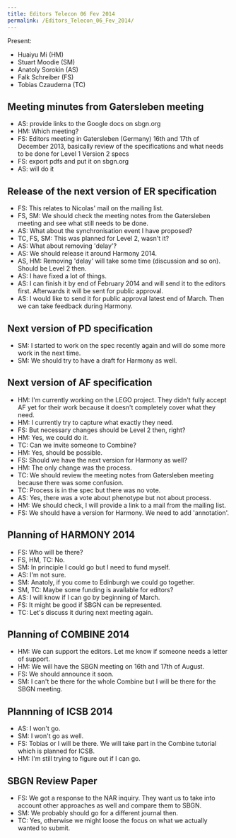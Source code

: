 ```yaml
---
title: Editors Telecon 06 Fev 2014
permalink: /Editors_Telecon_06_Fev_2014/
---
```


Present:

-   Huaiyu Mi (HM)
-   Stuart Moodie (SM)
-   Anatoly Sorokin (AS)
-   Falk Schreiber (FS)
-   Tobias Czauderna (TC)

Meeting minutes from Gatersleben meeting
----------------------------------------

-   AS: provide links to the Google docs on sbgn.org
-   HM: Which meeting?
-   FS: Editors meeting in Gatersleben (Germany) 16th and 17th of December 2013, basically review of the specifications and what needs to be done for Level 1 Version 2 specs
-   FS: export pdfs and put it on sbgn.org
-   AS: will do it

Release of the next version of ER specification
-----------------------------------------------

-   FS: This relates to Nicolas' mail on the mailing list.
-   FS, SM: We should check the meeting notes from the Gatersleben meeting and see what still needs to be done.
-   AS: What about the synchronisation event I have proposed?
-   TC, FS, SM: This was planned for Level 2, wasn't it?
-   AS: What about removing 'delay'?
-   AS: We should release it around Harmony 2014.
-   AS, HM: Removing 'delay' will take some time (discussion and so on). Should be Level 2 then.
-   AS: I have fixed a lot of things.
-   AS: I can finish it by end of February 2014 and will send it to the editors first. Afterwards it will be sent for public approval.
-   AS: I would like to send it for public approval latest end of March. Then we can take feedback during Harmony.

Next version of PD specification
--------------------------------

-   SM: I started to work on the spec recently again and will do some more work in the next time.
-   SM: We should try to have a draft for Harmony as well.

Next version of AF specification
--------------------------------

-   HM: I'm currently working on the LEGO project. They didn't fully accept AF yet for their work because it doesn't completely cover what they need.
-   HM: I currently try to capture what exactly they need.
-   FS: But necessary changes should be Level 2 then, right?
-   HM: Yes, we could do it.
-   TC: Can we invite someone to Combine?
-   HM: Yes, should be possible.
-   FS: Should we have the next version for Harmony as well?
-   HM: The only change was the process.
-   TC: We should review the meeting notes from Gatersleben meeting because there was some confusion.
-   TC: Process is in the spec but there was no vote.
-   AS: Yes, there was a vote about phenotype but not about process.
-   HM: We should check, I will provide a link to a mail from the mailing list.
-   FS: We should have a version for Harmony. We need to add 'annotation'.

Planning of HARMONY 2014
------------------------

-   FS: Who will be there?
-   FS, HM, TC: No.
-   SM: In principle I could go but I need to fund myself.
-   AS: I'm not sure.
-   SM: Anatoly, if you come to Edinburgh we could go together.
-   SM, TC: Maybe some funding is available for editors?
-   AS: I will know if I can go by beginning of March.
-   FS: It might be good if SBGN can be represented.
-   TC: Let's discuss it during next meeting again.

Planning of COMBINE 2014
------------------------

-   HM: We can support the editors. Let me know if someone needs a letter of support.
-   HM: We will have the SBGN meeting on 16th and 17th of August.
-   FS: We should announce it soon.
-   SM: I can't be there for the whole Combine but I will be there for the SBGN meeting.

Plannning of ICSB 2014
----------------------

-   AS: I won't go.
-   SM: I won't go as well.
-   FS: Tobias or I will be there. We will take part in the Combine tutorial which is planned for ICSB.
-   HM: I'm still trying to figure out if I can go.

SBGN Review Paper
-----------------

-   FS: We got a response to the NAR inquiry. They want us to take into account other approaches as well and compare them to SBGN.
-   SM: We probably should go for a different journal then.
-   TC: Yes, otherwise we might loose the focus on what we actually wanted to submit.
